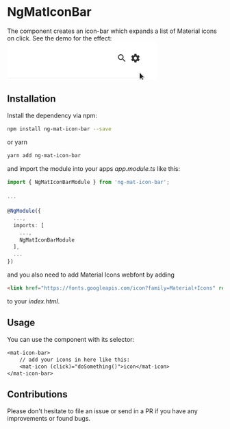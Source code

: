 # NgMatIconBar

The component creates an icon-bar which expands a list of Material icons on click. See the demo for the effect:
![NgMatSearchBar demo](https://raw.githubusercontent.com/tommueller/ng-mat-icon-bar/master/docs/demo.gif)

## Installation

Install the dependency via npm:

```bash
npm install ng-mat-icon-bar --save
```

or yarn

```bash
yarn add ng-mat-icon-bar
```

and import the module into your apps _app.module.ts_ like this:

```typescript
import { NgMatIconBarModule } from 'ng-mat-icon-bar';

...

@NgModule({
  ...,
  imports: [
    ...,
    NgMatIconBarModule
  ],
  ...
})
```

and you also need to add Material Icons webfont by adding

```html
<link href="https://fonts.googleapis.com/icon?family=Material+Icons" rel="stylesheet">
```

to your _index.html_.

## Usage

You can use the component with its selector:

```angular
<mat-icon-bar>
    // add your icons in here like this:
    <mat-icon (click)="doSomething()">icon</mat-icon>
</mat-icon-bar>
```

## Contributions

Please don't hesitate to file an issue or send in a PR if you have any improvements or found bugs.